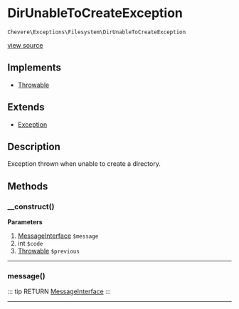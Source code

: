 # DirUnableToCreateException

`Chevere\Exceptions\Filesystem\DirUnableToCreateException`

[view source](https://github.com/chevere/chevere/blob/master/exceptions/Filesystem/DirUnableToCreateException.php)

## Implements

- [Throwable](https://www.php.net/manual/class.throwable)
## Extends

- [Exception](../Core/Exception.md)

## Description

Exception thrown when unable to create a directory.

## Methods

### __construct()

**Parameters**

1. [MessageInterface](../../Interfaces/Message/MessageInterface.md) `$message`
2. int `$code`
3. [Throwable](https://www.php.net/manual/class.throwable) `$previous`

---

### message()

::: tip RETURN
[MessageInterface](../../Interfaces/Message/MessageInterface.md)
:::


---

